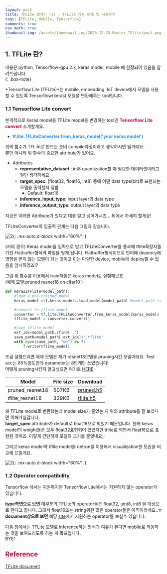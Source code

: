 ```yaml
---
layout: post
title: TFLite 뽀개기 (1) - TFLite 기본 이해 및 사용하기
tags: [TFLite, Mobile, Tensorflow]
comments: true
use_math: true
thumbnail-img: /assets/thumbnail_img/2020-12-23-Master_TFlite/post.png
---
```


## 1. TFLite 란?  
내용은 python, Tensorflow-gpu 2.x, keras model, mobile 에 한정되어 있음을 알려드립니다.  
{: .box-note}

*Tensorflow Lite (TFLite)*는 mobile, embedding, IoT device에서 모델을 사용할 수 있도록 Tensorflow(keras) 모델을 변환해주는 tool입니다.


### 1.1 Tensorflow Lite convert

본격적으로 Keras model을 TFLite model을 변경하는 tool인 <span style="color:#C70039">**Tensorflow Lite convert**</span> 소개할게요.

- <span style="color:DodgerBlue">**tf.lite.TFLiteConverter.from_keras_model('your keras model')**</span>

위의 함수가 TFLite로 만드는 준비 compile과정이라고 생각하시면 될거예요.  
뿐만 아니라 위 함수의 중요한 attribute가 있어요.

- Attributes
	- **representative_dataset** : int8 quantization할 때 필요한 데이터셋이라고 일단 생각하세요
	- **target_spec**: [float32, float16, int8] 중에 어떤 data type(bit)로 표현되는 모델을 출력할지 정함
		- Default: float16
	- **inference_input_type**: input layer의 data type
	- **inference_output_type**: output layer의 data type

지금은 이러한 Attribute가 있다고 대충 알고 넘어가시죠... 뒤에서 자세히 할게요!

TFLiteConverter의 입출력 관계는 다음 그림과 같습니다.

![2](https://da2so.github.io/assets/post_img/2020-12-23-Master_TFlite/1.png){: .mx-auto.d-block width="60%" :}

(저의 경우) Keras model을 입력으로 받고 TFLiteConverter를 통과해 tflite확장자를 가진 Flatbuffer형식의 파일을 얻게 됩니다.
Flatbuffer형식이므로 언어에 depency에 영향을 받지 않는 모델이 되는 것이고 이는 다양한 device, mobile에 deploy할 수 있음을 암시하겠죠!?

그럼 위 함수를 이용해서 train해놓은 keras model로 실험해보죠.  
(예제 모델:pruned resnet18 on cifar10 )


```python
def keras2TFlite(model_path):
    #load a pre-trained model
    keras_model =tf.keras.models.load_model(model_path) #model_path is 'cifar10_resnet18_pruned.h5'

    #convert to tflite model
    converter = tf.lite.TFLiteConverter.from_keras_model(keras_model)
    tflite_model = converter.convert()

    #save tflite model
    ext_idx=model_path.rfind('.')
    save_path=model_path[:ext_idx]+'.tflite'
    with open(save_path, "wb") as f:
        f.write(tflite_model)
```


조금 설명드리면 예제 모델은 제가 resnet18모델을 pruning시킨 모델이에요. Test acc는 85%정도인데 parameter는 8만개만 쓰였습니다!  
어떻게 pruning시킨지 알고싶으면 여기로 [HERE](https://github.com/da2so/Eagleeye_Tensorflow)

|Model|File size|Download|
|-----|--------|---------|
|pruned_resnet18|507KB|[pruned.h5](https://drive.google.com/file/d/15fmEkZYk0bvi_9YbsBw5jZELuzoz7gym/view?usp=sharing)|
|tflite_resnet18|329KB|[tflite.h5](https://drive.google.com/file/d/1IpjGsOwqaqBg3S7RqSxVR3aN0qOF_AMS/view?usp=sharing)|

왜 TFLite model로 변환했는데 model size가 줄었는 지 위의 attribute를 잘 보셨다면 이해가실겁니다.  
**target_spec** attribute가 default로 float16으로 되있기 때문입니다. 원래 keras model의 weight들은 모두 float32표현되어 있었지만 tflite로 되면서 float16으로 표현된 것이죠.
이렇게 간단하게 모델의 크기를 줄엿네요;;

그리고 keras model와 tflite model을 netron을 이용해서 visualization한 모습을 비교해 드릴게요.

![2](https://da2so.github.io/assets/post_img/2020-12-23-Master_TFlite/2.png){: .mx-auto.d-block width="60%" :}


### 1.2 Operator compatibility

Tensorflow 에서는 지원하지만 Tensorflow Lite에서는 지원하지 않는 operator가 있습니다.  

**type측면으로 보면** 대부분의 TFLite의 operator들은 float32, uint8, int8 을 대상으로 한다고 합니다. 그래서 float16또는 string위한 많은 operator들은 아직이라네요..ㅠ  
**document상으로 보면** 해당 [site](https://www.tensorflow.org/mlir/tfl_ops)에서 지원하는 operator를 보실수 있습니다.


다음 장에서는 TFLite 모델로 inference하는 방식과 여유가 된다면 mobile로 작동하는 것을 보여드리도록 하는 게 목표입니다.  
BYE!


## <span style="color:#C70039 "> Reference </span>

[TFLite document](https://www.tensorflow.org/lite/guide)